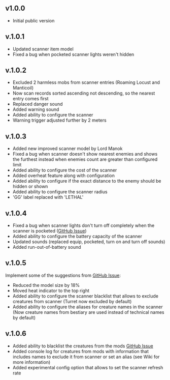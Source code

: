 ## v1.0.0
- Initial public version

## v.1.0.1
- Updated scanner item model
- Fixed a bug when pocketed scanner lights weren't hidden

## v.1.0.2
- Excluded 2 harmless mobs from scanner entries (Roaming Locust and Manticoil)
- Now scan records sorted ascending not descending, so the nearest entry comes first
- Replaced danger sound
- Added warning sound
- Added ability to configure the scanner
- Warning trigger adjusted further by 2 meters

## v.1.0.3
- Added new improved scanner model by Lord Manok
- Fixed a bug when scanner doesn't show nearest enemies and shows the furthest instead when enemies count are greater than configured limit
- Added ability to configure the cost of the scanner
- Added overheat feature along with configuration
- Added ability to configure if the exact distance to the enemy should be hidden or shown
- Added ability to configure the scanner radius
- 'GG' label replaced with 'LETHAL'

## v.1.0.4
- Fixed a bug when scanner lights don't turn off completely when the scanner is pocketed ([GitHub Issue](https://github.com/kirpichyov/LC_EnemiesScanner/issues/5))
- Added ability to configure the battery capacity of the scanner
- Updated sounds (replaced equip, pocketed, turn on and turn off sounds)
- Added run-out-of-battery sound

## v.1.0.5
Implement some of the suggestions from [GitHub Issue](https://github.com/kirpichyov/LC_EnemiesScanner/issues/7):
- Reduced the model size by 18%
- Moved heat indicator to the top right
- Added ability to configure the scanner blacklist that allows to exclude creatures from scanner (Turret now excluded by default)
- Added ability to configure the aliases for creature names in the scanner (Now creature names from bestiary are used instead of technical names by default)

## v.1.0.6
- Added ability to blacklist the creatures from the mods [GitHub Issue](https://github.com/kirpichyov/LC_EnemiesScanner/issues/9)
- Added console log for creatures from mods with information that includes names to exclude it from scanner or set an alias (see Wiki for more information)
- Added experimental config option that allows to set the scanner refresh rate
